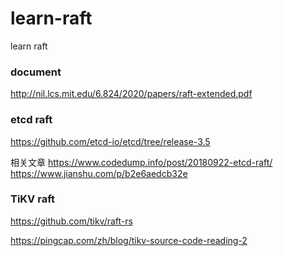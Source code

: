 # learn-raft
learn raft

### document

http://nil.lcs.mit.edu/6.824/2020/papers/raft-extended.pdf

### etcd raft

https://github.com/etcd-io/etcd/tree/release-3.5

相关文章
https://www.codedump.info/post/20180922-etcd-raft/
https://www.jianshu.com/p/b2e6aedcb32e

### TiKV raft

https://github.com/tikv/raft-rs


https://pingcap.com/zh/blog/tikv-source-code-reading-2